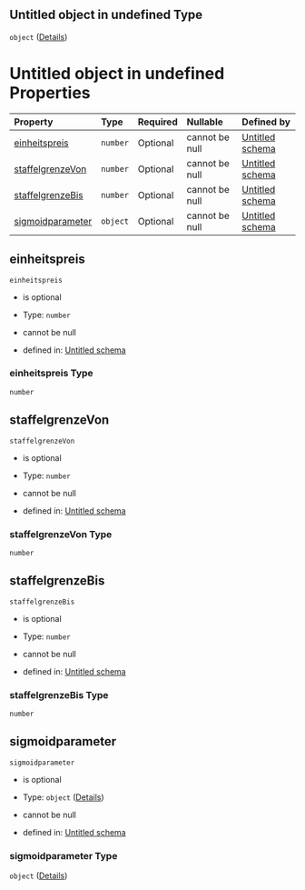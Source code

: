 ## Untitled object in undefined Type

`object` ([Details](preisstaffel.md))

# Untitled object in undefined Properties

| Property                              | Type     | Required | Nullable       | Defined by                                                                                                                                                                                             |
| :------------------------------------ | :------- | :------- | :------------- | :----------------------------------------------------------------------------------------------------------------------------------------------------------------------------------------------------- |
| [einheitspreis](#einheitspreis)       | `number` | Optional | cannot be null | [Untitled schema](preisstaffel-properties-einheitspreis.md "https://raw.githubusercontent.com/conuti-gmbh/bo4e-schema/master/schemas/v1/com/Preisstaffel.schema.json#/properties/einheitspreis")       |
| [staffelgrenzeVon](#staffelgrenzevon) | `number` | Optional | cannot be null | [Untitled schema](preisstaffel-properties-staffelgrenzevon.md "https://raw.githubusercontent.com/conuti-gmbh/bo4e-schema/master/schemas/v1/com/Preisstaffel.schema.json#/properties/staffelgrenzeVon") |
| [staffelgrenzeBis](#staffelgrenzebis) | `number` | Optional | cannot be null | [Untitled schema](preisstaffel-properties-staffelgrenzebis.md "https://raw.githubusercontent.com/conuti-gmbh/bo4e-schema/master/schemas/v1/com/Preisstaffel.schema.json#/properties/staffelgrenzeBis") |
| [sigmoidparameter](#sigmoidparameter) | `object` | Optional | cannot be null | [Untitled schema](sigmoidparameter.md "https://raw.githubusercontent.com/conuti-gmbh/bo4e-schema/master/schemas/v1/com/Sigmoidparameter.schema.json#/properties/sigmoidparameter")                     |

## einheitspreis



`einheitspreis`

*   is optional

*   Type: `number`

*   cannot be null

*   defined in: [Untitled schema](preisstaffel-properties-einheitspreis.md "https://raw.githubusercontent.com/conuti-gmbh/bo4e-schema/master/schemas/v1/com/Preisstaffel.schema.json#/properties/einheitspreis")

### einheitspreis Type

`number`

## staffelgrenzeVon



`staffelgrenzeVon`

*   is optional

*   Type: `number`

*   cannot be null

*   defined in: [Untitled schema](preisstaffel-properties-staffelgrenzevon.md "https://raw.githubusercontent.com/conuti-gmbh/bo4e-schema/master/schemas/v1/com/Preisstaffel.schema.json#/properties/staffelgrenzeVon")

### staffelgrenzeVon Type

`number`

## staffelgrenzeBis



`staffelgrenzeBis`

*   is optional

*   Type: `number`

*   cannot be null

*   defined in: [Untitled schema](preisstaffel-properties-staffelgrenzebis.md "https://raw.githubusercontent.com/conuti-gmbh/bo4e-schema/master/schemas/v1/com/Preisstaffel.schema.json#/properties/staffelgrenzeBis")

### staffelgrenzeBis Type

`number`

## sigmoidparameter



`sigmoidparameter`

*   is optional

*   Type: `object` ([Details](sigmoidparameter.md))

*   cannot be null

*   defined in: [Untitled schema](sigmoidparameter.md "https://raw.githubusercontent.com/conuti-gmbh/bo4e-schema/master/schemas/v1/com/Sigmoidparameter.schema.json#/properties/sigmoidparameter")

### sigmoidparameter Type

`object` ([Details](sigmoidparameter.md))

